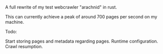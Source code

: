 A full rewrite of my test webcrawler "arachnid" in rust.

This can currently achieve a peak of around 700 pages per second on my machine.

Todo:

Start storing pages and metadata regarding pages.
Runtime configuration.
Crawl resumption.
